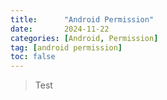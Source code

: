 ```yaml
---
title:      "Android Permission"
date:       2024-11-22
categories: [Android, Permission]
tag: [android permission]
toc: false
---
```

>Test